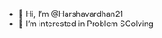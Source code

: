 - 👋 Hi, I’m @Harshavardhan21
- 👀 I’m interested in Problem SOolving

<!---
Harshavardhan21/Harshavardhan21 is a ✨ special ✨ repository because its `README.md` (this file) appears on your GitHub profile.
You can click the Preview link to take a look at your changes.
--->
